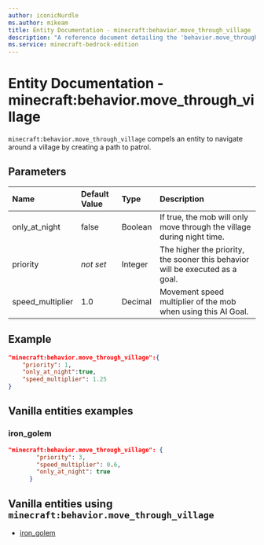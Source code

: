 ```yaml
---
author: iconicNurdle
ms.author: mikeam
title: Entity Documentation - minecraft:behavior.move_through_village
description: "A reference document detailing the 'behavior.move_through_village' entity goal"
ms.service: minecraft-bedrock-edition
---
```


# Entity Documentation - minecraft:behavior.move_through_village

`minecraft:behavior.move_through_village` compels an entity to navigate around a village by creating a path to patrol.

## Parameters

|Name |Default Value  |Type  |Description  |
|:----------|:----------|:----------|:----------|
|only_at_night| false| Boolean| If true, the mob will only move through the village during night time. |
| priority|*not set*|Integer|The higher the priority, the sooner this behavior will be executed as a goal.|
|speed_multiplier| 1.0| Decimal| Movement speed multiplier of the mob when using this AI Goal. |

## Example

```json
"minecraft:behavior.move_through_village":{
    "priority": 1,
    "only_at_night":true,
    "speed_multiplier": 1.25
}
```

## Vanilla entities examples

### iron_golem

```json
"minecraft:behavior.move_through_village": {
        "priority": 3,
        "speed_multiplier": 0.6,
        "only_at_night": true
      }
```

## Vanilla entities using `minecraft:behavior.move_through_village`

- [iron_golem](../../../../Source/VanillaBehaviorPack_Snippets/entities/iron_golem.md)
